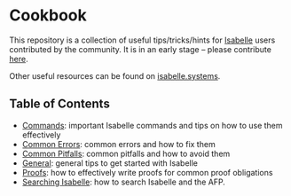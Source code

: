 # Cookbook

This repository is a collection of useful tips/tricks/hints for [Isabelle](https://isabelle.in.tum.de/) users contributed by the community.
It is in an early stage &ndash; please contribute [here](https://github.com/isabelle-prover/cookbook).

Other useful resources can be found on [isabelle.systems](https://isabelle.systems#resources).

## Table of Contents
- [Commands](src/commands): important Isabelle commands and tips on how to use them effectively
- [Common Errors](src/common_errors): common errors and how to fix them
- [Common Pitfalls](src/common_pitfalls): common pitfalls and how to avoid them
- [General](src/general): general tips to get started with Isabelle
- [Proofs](src/proofs): how to effectively write proofs for common proof obligations
- [Searching Isabelle](src/searching_isabelle): how to search Isabelle and the AFP.

